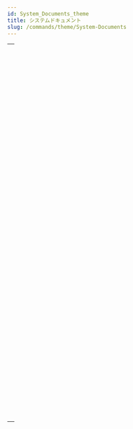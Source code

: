 ```yaml
---
id: System_Documents_theme
title: システムドキュメント
slug: /commands/theme/System-Documents
---
```


|                                                                                                                               |
| ----------------------------------------------------------------------------------------------------------------------------- |
| [<!-- INCLUDE #_command_.Append document.Syntax -->](../../commands-legacy/append-document.md)<br/>                           |
| [<!-- INCLUDE #_command_.CLOSE DOCUMENT.Syntax -->](../../commands-legacy/close-document.md)<br/>                             |
| [<!-- INCLUDE #_command_.Convert path POSIX to system.Syntax -->](../../commands-legacy/convert-path-posix-to-system.md)<br/> |
| [<!-- INCLUDE #_command_.Convert path system to POSIX.Syntax -->](../../commands-legacy/convert-path-system-to-posix.md)<br/> |
| [<!-- INCLUDE #_command_.COPY DOCUMENT.Syntax -->](../../commands-legacy/copy-document.md)<br/>                               |
| [<!-- INCLUDE #_command_.CREATE ALIAS.Syntax -->](../../commands-legacy/create-alias.md)<br/>                                 |
| [<!-- INCLUDE #_command_.Create document.Syntax -->](../../commands-legacy/create-document.md)<br/>                           |
| [<!-- INCLUDE #_command_.CREATE FOLDER.Syntax -->](../../commands-legacy/create-folder.md)<br/>                               |
| [<!-- INCLUDE #_command_.DELETE DOCUMENT.Syntax -->](../../commands-legacy/delete-document.md)<br/>                           |
| [<!-- INCLUDE #_command_.DELETE FOLDER.Syntax -->](../../commands-legacy/delete-folder.md)<br/>                               |
| [<!-- INCLUDE #_command_.DOCUMENT LIST.Syntax -->](../../commands-legacy/document-list.md)<br/>                               |
| [<!-- INCLUDE #_command_.Document to text.Syntax -->](../../commands-legacy/document-to-text.md)<br/>                         |
| [<!-- INCLUDE #_command_.FOLDER LIST.Syntax -->](../../commands-legacy/folder-list.md)<br/>                                   |
| [<!-- INCLUDE #_command_.GET DOCUMENT ICON.Syntax -->](../../commands-legacy/get-document-icon.md)<br/>                       |
| [<!-- INCLUDE #_command_.Get document position.Syntax -->](../../commands-legacy/get-document-position.md)<br/>               |
| [<!-- INCLUDE #_command_.GET DOCUMENT PROPERTIES.Syntax -->](../../commands-legacy/get-document-properties.md)<br/>           |
| [<!-- INCLUDE #_command_.Get document size.Syntax -->](../../commands-legacy/get-document-size.md)<br/>                       |
| [<!-- INCLUDE #_command_.Localized document path.Syntax -->](../../commands-legacy/localized-document-path.md)<br/>           |
| [<!-- INCLUDE #_command_.MOVE DOCUMENT.Syntax -->](../../commands-legacy/move-document.md)<br/>                               |
| [<!-- INCLUDE #_command_.Object to path.Syntax -->](../../commands-legacy/object-to-path.md)<br/>                             |
| [<!-- INCLUDE #_command_.Open document.Syntax -->](../../commands-legacy/open-document.md)<br/>                               |
| [<!-- INCLUDE #_command_.Path to object.Syntax -->](../../commands-legacy/path-to-object.md)<br/>                             |
| [<!-- INCLUDE #_command_.RESOLVE ALIAS.Syntax -->](../../commands-legacy/resolve-alias.md)<br/>                               |
| [<!-- INCLUDE #_command_.Select document.Syntax -->](../../commands-legacy/select-document.md)<br/>                           |
| [<!-- INCLUDE #_command_.Select folder.Syntax -->](../../commands-legacy/select-folder.md)<br/>                               |
| [<!-- INCLUDE #_command_.SET DOCUMENT POSITION.Syntax -->](../../commands-legacy/set-document-position.md)<br/>               |
| [<!-- INCLUDE #_command_.SET DOCUMENT PROPERTIES.Syntax -->](../../commands-legacy/set-document-properties.md)<br/>           |
| [<!-- INCLUDE #_command_.SET DOCUMENT SIZE.Syntax -->](../../commands-legacy/set-document-size.md)<br/>                       |
| [<!-- INCLUDE #_command_.SHOW ON DISK.Syntax -->](../../commands-legacy/show-on-disk.md)<br/>                                 |
| [<!-- INCLUDE #_command_.Test path name.Syntax -->](../../commands-legacy/test-path-name.md)<br/>                             |
| [<!-- INCLUDE #_command_.TEXT TO DOCUMENT.Syntax -->](../../commands-legacy/text-to-document.md)<br/>                         |
| [<!-- INCLUDE #_command_.VOLUME ATTRIBUTES.Syntax -->](../../commands-legacy/volume-attributes.md)<br/>                       |
| [<!-- INCLUDE #_command_.VOLUME LIST.Syntax -->](../../commands-legacy/volume-list.md)<br/>                                   |

